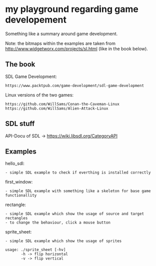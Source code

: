 my playground regarding game developement
=========================================

Something like a summary around game development.

Note: the bitmaps within the examples are taken from http://www.widgetworx.com/projects/sl.html (like in the book below).


The book
--------

SDL Game Development:

	https://www.packtpub.com/game-development/sdl-game-development

Linux versions of the two games:

	https://github.com/WillSams/Conan-the-Caveman-Linux
	https://github.com/WillSams/Alien-Attack-Linux


SDL stuff
---------

API-Docu of SDL -> https://wiki.libsdl.org/CategoryAPI


Examples
--------

hello_sdl:

	- simple SDL example to check if everthing is installed correctly

first_window:

	- simple SDL example with something like a skeleton for base game functionallity

rectangle:

	- simple SDL example which show the usage of source and target rectangles
	- to change the behaviour, click a mouse button

sprite_sheet:

	- simple SDL example which show the usage of sprites

	usage: ./sprite_sheet [-hv]
           -h -> flip horizontal
           -v -> flip vertical


